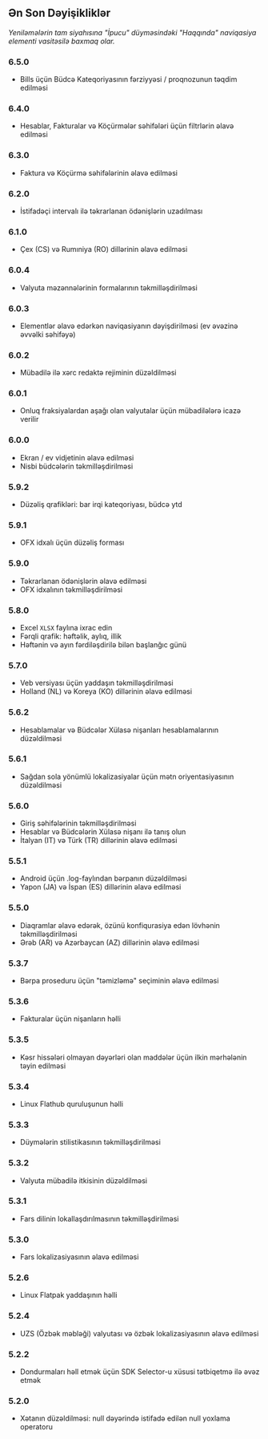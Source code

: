 ## Ən Son Dəyişikliklər

_Yeniləmələrin tam siyahısına "İpucu" düyməsindəki "Haqqında" naviqasiya elementi vasitəsilə baxmaq olar._

### 6.5.0
- Bills üçün Büdcə Kateqoriyasının fərziyyəsi / proqnozunun təqdim edilməsi

### 6.4.0
- Hesablar, Fakturalar və Köçürmələr səhifələri üçün filtrlərin əlavə edilməsi

### 6.3.0
- Faktura və Köçürmə səhifələrinin əlavə edilməsi

### 6.2.0
- İstifadəçi intervalı ilə təkrarlanan ödənişlərin uzadılması

### 6.1.0
- Çex (CS) və Rumıniya (RO) dillərinin əlavə edilməsi

### 6.0.4
- Valyuta məzənnələrinin formalarının təkmilləşdirilməsi

### 6.0.3
- Elementlər əlavə edərkən naviqasiyanın dəyişdirilməsi (ev əvəzinə əvvəlki səhifəyə)

### 6.0.2
- Mübadilə ilə xərc redaktə rejiminin düzəldilməsi

### 6.0.1
- Onluq fraksiyalardan aşağı olan valyutalar üçün mübadilələrə icazə verilir

### 6.0.0
- Ekran / ev vidjetinin əlavə edilməsi
- Nisbi büdcələrin təkmilləşdirilməsi

### 5.9.2
- Düzəliş qrafikləri: bar irqi kateqoriyası, büdcə ytd

### 5.9.1
- OFX idxalı üçün düzəliş forması

### 5.9.0
- Təkrarlanan ödənişlərin əlavə edilməsi
- OFX idxalının təkmilləşdirilməsi

### 5.8.0
- Excel `XLSX` faylına ixrac edin
- Fərqli qrafik: həftəlik, aylıq, illik
- Həftənin və ayın fərdiləşdirilə bilən başlanğıc günü

### 5.7.0
- Veb versiyası üçün yaddaşın təkmilləşdirilməsi
- Holland (NL) və Koreya (KO) dillərinin əlavə edilməsi

### 5.6.2
- Hesablamalar və Büdcələr Xülasə nişanları hesablamalarının düzəldilməsi

### 5.6.1
- Sağdan sola yönümlü lokalizasiyalar üçün mətn oriyentasiyasının düzəldilməsi

### 5.6.0
- Giriş səhifələrinin təkmilləşdirilməsi
- Hesablar və Büdcələrin Xülasə nişanı ilə tanış olun
- İtalyan (IT) və Türk (TR) dillərinin əlavə edilməsi

### 5.5.1
- Android üçün .log-faylından bərpanın düzəldilməsi
- Yapon (JA) və İspan (ES) dillərinin əlavə edilməsi

### 5.5.0
- Diaqramlar əlavə edərək, özünü konfiqurasiya edən lövhənin təkmilləşdirilməsi
- Ərəb (AR) və Azərbaycan (AZ) dillərinin əlavə edilməsi

### 5.3.7
- Bərpa proseduru üçün "təmizləmə" seçiminin əlavə edilməsi

### 5.3.6
- Fakturalar üçün nişanların həlli

### 5.3.5
- Kəsr hissələri olmayan dəyərləri olan maddələr üçün ilkin mərhələnin təyin edilməsi

### 5.3.4
- Linux Flathub quruluşunun həlli

### 5.3.3
- Düymələrin stilistikasının təkmilləşdirilməsi

### 5.3.2
- Valyuta mübadilə itkisinin düzəldilməsi

### 5.3.1
- Fars dilinin lokallaşdırılmasının təkmilləşdirilməsi

### 5.3.0
- Fars lokalizasiyasının əlavə edilməsi

### 5.2.6
- Linux Flatpak yaddaşının həlli

### 5.2.4
- UZS (Özbək məbləği) valyutası və özbək lokalizasiyasının əlavə edilməsi

### 5.2.2
- Dondurmaları həll etmək üçün SDK Selector-u xüsusi tətbiqetmə ilə əvəz etmək

### 5.2.0
- Xətanın düzəldilməsi: null dəyərində istifadə edilən null yoxlama operatoru
